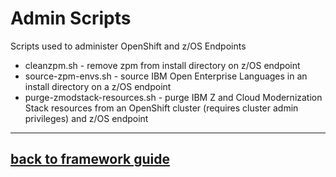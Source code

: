 # Admin Scripts
Scripts used to administer OpenShift and z/OS Endpoints

- cleanzpm.sh - remove zpm from install directory on z/OS endpoint
- source-zpm-envs.sh - source IBM Open Enterprise Languages in an install directory on a z/OS endpoint
- purge-zmodstack-resources.sh - purge IBM Z and Cloud Modernization Stack resources from an OpenShift cluster (requires cluster admin privileges) and z/OS endpoint 

---
## [back to framework guide](/zmodstack-solutions/docs/guide/README.md)
